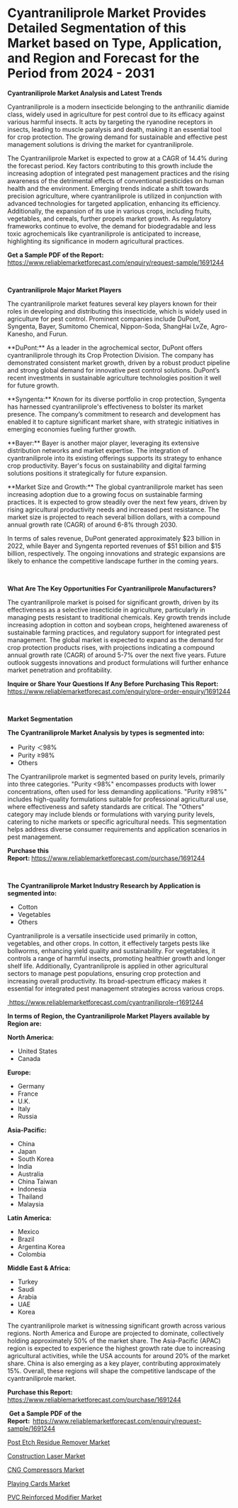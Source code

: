 <p><h1>Cyantraniliprole Market Provides Detailed Segmentation of this Market based on Type, Application, and Region and Forecast for the Period from 2024 - 2031</h1></p><p><strong>Cyantraniliprole Market Analysis and Latest Trends</strong></p>
<p><p>Cyantraniliprole is a modern insecticide belonging to the anthranilic diamide class, widely used in agriculture for pest control due to its efficacy against various harmful insects. It acts by targeting the ryanodine receptors in insects, leading to muscle paralysis and death, making it an essential tool for crop protection. The growing demand for sustainable and effective pest management solutions is driving the market for cyantraniliprole.</p><p>The Cyantraniliprole Market is expected to grow at a CAGR of 14.4% during the forecast period. Key factors contributing to this growth include the increasing adoption of integrated pest management practices and the rising awareness of the detrimental effects of conventional pesticides on human health and the environment. Emerging trends indicate a shift towards precision agriculture, where cyantraniliprole is utilized in conjunction with advanced technologies for targeted application, enhancing its efficiency. Additionally, the expansion of its use in various crops, including fruits, vegetables, and cereals, further propels market growth. As regulatory frameworks continue to evolve, the demand for biodegradable and less toxic agrochemicals like cyantraniliprole is anticipated to increase, highlighting its significance in modern agricultural practices.</p></p>
<p><strong>Get a Sample PDF of the Report:&nbsp;</strong> <a href="https://www.reliablemarketforecast.com/enquiry/request-sample/1691244?utm_campaign=1577&utm_medium=2&utm_source=Github&utm_content=ia&utm_term=17102024&utm_id=cyantraniliprole">https://www.reliablemarketforecast.com/enquiry/request-sample/1691244</a></p>
<p>&nbsp;</p>
<p><strong>Cyantraniliprole Major Market Players</strong></p>
<p><p>The cyantraniliprole market features several key players known for their roles in developing and distributing this insecticide, which is widely used in agriculture for pest control. Prominent companies include DuPont, Syngenta, Bayer, Sumitomo Chemical, Nippon-Soda, ShangHai LvZe, Agro-Kanesho, and Furun.</p><p>**DuPont:** As a leader in the agrochemical sector, DuPont offers cyantraniliprole through its Crop Protection Division. The company has demonstrated consistent market growth, driven by a robust product pipeline and strong global demand for innovative pest control solutions. DuPont’s recent investments in sustainable agriculture technologies position it well for future growth.</p><p>**Syngenta:** Known for its diverse portfolio in crop protection, Syngenta has harnessed cyantraniliprole's effectiveness to bolster its market presence. The company’s commitment to research and development has enabled it to capture significant market share, with strategic initiatives in emerging economies fueling further growth.</p><p>**Bayer:** Bayer is another major player, leveraging its extensive distribution networks and market expertise. The integration of cyantraniliprole into its existing offerings supports its strategy to enhance crop productivity. Bayer's focus on sustainability and digital farming solutions positions it strategically for future expansion.</p><p>**Market Size and Growth:** The global cyantraniliprole market has seen increasing adoption due to a growing focus on sustainable farming practices. It is expected to grow steadily over the next few years, driven by rising agricultural productivity needs and increased pest resistance. The market size is projected to reach several billion dollars, with a compound annual growth rate (CAGR) of around 6-8% through 2030.</p><p>In terms of sales revenue, DuPont generated approximately $23 billion in 2022, while Bayer and Syngenta reported revenues of $51 billion and $15 billion, respectively. The ongoing innovations and strategic expansions are likely to enhance the competitive landscape further in the coming years.</p></p>
<p>&nbsp;</p>
<p><strong>What Are The Key Opportunities For Cyantraniliprole Manufacturers?</strong></p>
<p><p>The cyantraniliprole market is poised for significant growth, driven by its effectiveness as a selective insecticide in agriculture, particularly in managing pests resistant to traditional chemicals. Key growth trends include increasing adoption in cotton and soybean crops, heightened awareness of sustainable farming practices, and regulatory support for integrated pest management. The global market is expected to expand as the demand for crop protection products rises, with projections indicating a compound annual growth rate (CAGR) of around 5-7% over the next five years. Future outlook suggests innovations and product formulations will further enhance market penetration and profitability.</p></p>
<p><strong>Inquire or Share Your Questions If Any Before Purchasing This Report:</strong> <a href="https://www.reliablemarketforecast.com/enquiry/pre-order-enquiry/1691244?utm_campaign=1577&utm_medium=2&utm_source=Github&utm_content=ia&utm_term=17102024&utm_id=cyantraniliprole">https://www.reliablemarketforecast.com/enquiry/pre-order-enquiry/1691244</a></p>
<p>&nbsp;</p>
<p><strong>Market Segmentation</strong></p>
<p><strong>The Cyantraniliprole Market Analysis by types is segmented into:</strong></p>
<p><ul><li>Purity ＜98%</li><li>Purity ≥98%</li><li>Others</li></ul></p>
<p><p>The Cyantraniliprole market is segmented based on purity levels, primarily into three categories. "Purity <98%" encompasses products with lower concentrations, often used for less demanding applications. "Purity ≥98%" includes high-quality formulations suitable for professional agricultural use, where effectiveness and safety standards are critical. The "Others" category may include blends or formulations with varying purity levels, catering to niche markets or specific agricultural needs. This segmentation helps address diverse consumer requirements and application scenarios in pest management.</p></p>
<p><strong>Purchase this Report:&nbsp;</strong><a href="https://www.reliablemarketforecast.com/purchase/1691244?utm_campaign=1577&utm_medium=2&utm_source=Github&utm_content=ia&utm_term=17102024&utm_id=cyantraniliprole">https://www.reliablemarketforecast.com/purchase/1691244</a></p>
<p>&nbsp;</p>
<p><strong>The Cyantraniliprole Market Industry Research by Application is segmented into:</strong></p>
<p><ul><li>Cotton</li><li>Vegetables</li><li>Others</li></ul></p>
<p><p>Cyantraniliprole is a versatile insecticide used primarily in cotton, vegetables, and other crops. In cotton, it effectively targets pests like bollworms, enhancing yield quality and sustainability. For vegetables, it controls a range of harmful insects, promoting healthier growth and longer shelf life. Additionally, Cyantraniliprole is applied in other agricultural sectors to manage pest populations, ensuring crop protection and increasing overall productivity. Its broad-spectrum efficacy makes it essential for integrated pest management strategies across various crops.</p></p>
<p><a href="https://www.reliablemarketforecast.com/cyantraniliprole-r1691244?utm_campaign=1577&utm_medium=2&utm_source=Github&utm_content=ia&utm_term=17102024&utm_id=cyantraniliprole">&nbsp;https://www.reliablemarketforecast.com/cyantraniliprole-r1691244</a></p>
<p><strong>In terms of Region, the Cyantraniliprole Market Players available by Region are:</strong></p>
<p>
    <p> <strong> North America: </strong>
        <ul>
            <li>United States</li>
            <li>Canada</li>
        </ul>
        </p> 
    <p> <strong> Europe: </strong>
        <ul>
            <li>Germany</li>
            <li>France</li>
            <li>U.K.</li>
            <li>Italy</li>
            <li>Russia</li>
        </ul>
        </p> 
    <p> <strong> Asia-Pacific: </strong>
        <ul>
            <li>China</li>
            <li>Japan</li>
            <li>South Korea</li>
            <li>India</li>
            <li>Australia</li>
            <li>China Taiwan</li>
            <li>Indonesia</li>
            <li>Thailand</li>
            <li>Malaysia</li>
        </ul>
        </p> 
    <p> <strong> Latin America: </strong>
        <ul>
            <li>Mexico</li>
            <li>Brazil</li>
            <li>Argentina Korea</li>
            <li>Colombia</li>
        </ul>
        </p> 
    <p> <strong> Middle East & Africa: </strong>
        <ul>
            <li>Turkey</li>
            <li>Saudi</li>
            <li>Arabia</li>
            <li>UAE</li>
            <li>Korea</li>
        </ul>
    </p>
    </p>
<p><p>The cyantraniliprole market is witnessing significant growth across various regions. North America and Europe are projected to dominate, collectively holding approximately 50% of the market share. The Asia-Pacific (APAC) region is expected to experience the highest growth rate due to increasing agricultural activities, while the USA accounts for around 20% of the market share. China is also emerging as a key player, contributing approximately 15%. Overall, these regions will shape the competitive landscape of the cyantraniliprole market.</p></p>
<p><strong>Purchase this Report: </strong><a href="https://www.reliablemarketforecast.com/purchase/1691244?utm_campaign=1577&utm_medium=2&utm_source=Github&utm_content=ia&utm_term=17102024&utm_id=cyantraniliprole">https://www.reliablemarketforecast.com/purchase/1691244</a></p>
<p>&nbsp;<strong>Get a Sample PDF of the Report:&nbsp;&nbsp;</strong><a href="https://www.reliablemarketforecast.com/enquiry/request-sample/1691244?utm_campaign=1577&utm_medium=2&utm_source=Github&utm_content=ia&utm_term=17102024&utm_id=cyantraniliprole">https://www.reliablemarketforecast.com/enquiry/request-sample/1691244</a></p>
<p><strong></strong></p>
<p><p><a href="https://github.com/seemagartingsvo/Market-Research-Report-List-1/blob/main/post-etch-residue-remover-market.md?utm_campaign=1577&utm_medium=2&utm_source=Github&utm_content=ia&utm_term=17102024&utm_id=cyantraniliprole">Post Etch Residue Remover Market</a></p><p><a href="https://issuu.com/reportprime-2/docs/construction-laser-market-size-2030_a895cf5009b8d4?utm_campaign=1577&utm_medium=2&utm_source=Github&utm_content=ia&utm_term=17102024&utm_id=cyantraniliprole">Construction Laser Market</a></p><p><a href="https://issuu.com/reportprime-2/docs/cng-compressors-market-size-2030.pp_e9100207ac8628?utm_campaign=1577&utm_medium=2&utm_source=Github&utm_content=ia&utm_term=17102024&utm_id=cyantraniliprole">CNG Compressors Market</a></p><p><a href="https://www.linkedin.com/pulse/playing-cards-market-innovations-trends-comprehensive-study-wfuhc?utm_campaign=1577&utm_medium=2&utm_source=Github&utm_content=ia&utm_term=17102024&utm_id=cyantraniliprole">Playing Cards Market</a></p><p><a href="https://github.com/alvar1lavfo/Market-Research-Report-List-1/blob/main/pvc-reinforced-modifier-market.md?utm_campaign=1577&utm_medium=2&utm_source=Github&utm_content=ia&utm_term=17102024&utm_id=cyantraniliprole">PVC Reinforced Modifier Market</a></p></p>